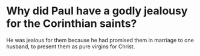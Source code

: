 # Why did Paul have a godly jealousy for the Corinthian saints?

He was jealous for them because he had promised them in marriage to one husband, to present them as pure virgins for Christ.
